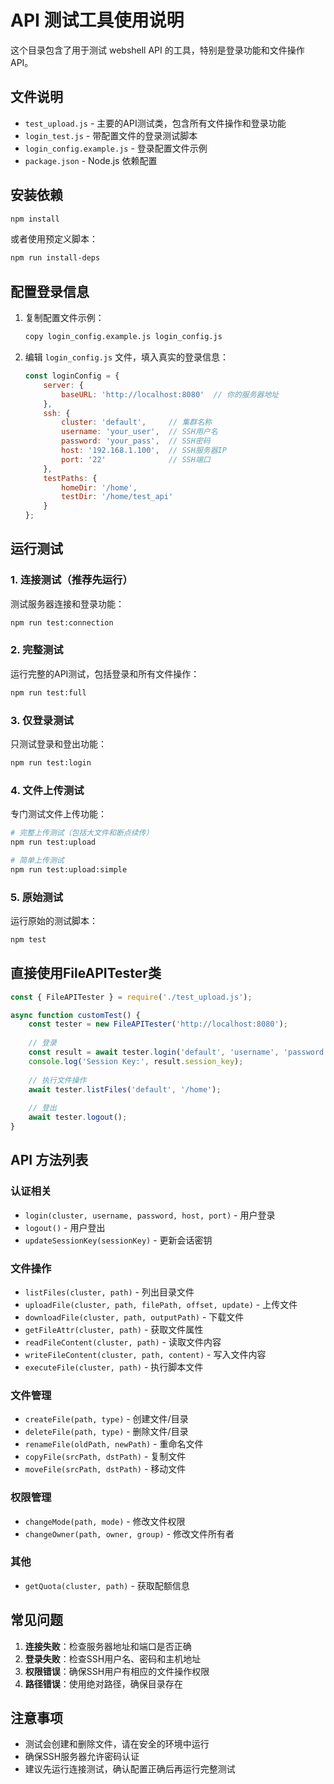 # API 测试工具使用说明

这个目录包含了用于测试 webshell API 的工具，特别是登录功能和文件操作API。

## 文件说明

- `test_upload.js` - 主要的API测试类，包含所有文件操作和登录功能
- `login_test.js` - 带配置文件的登录测试脚本
- `login_config.example.js` - 登录配置文件示例
- `package.json` - Node.js 依赖配置

## 安装依赖

```bash
npm install
```

或者使用预定义脚本：

```bash
npm run install-deps
```

## 配置登录信息

1. 复制配置文件示例：
   ```bash
   copy login_config.example.js login_config.js
   ```

2. 编辑 `login_config.js` 文件，填入真实的登录信息：
   ```javascript
   const loginConfig = {
       server: {
           baseURL: 'http://localhost:8080'  // 你的服务器地址
       },
       ssh: {
           cluster: 'default',     // 集群名称
           username: 'your_user',  // SSH用户名
           password: 'your_pass',  // SSH密码
           host: '192.168.1.100',  // SSH服务器IP
           port: '22'              // SSH端口
       },
       testPaths: {
           homeDir: '/home',
           testDir: '/home/test_api'
       }
   };
   ```

## 运行测试

### 1. 连接测试（推荐先运行）
测试服务器连接和登录功能：
```bash
npm run test:connection
```

### 2. 完整测试
运行完整的API测试，包括登录和所有文件操作：
```bash
npm run test:full
```

### 3. 仅登录测试
只测试登录和登出功能：
```bash
npm run test:login
```

### 4. 文件上传测试
专门测试文件上传功能：
```bash
# 完整上传测试（包括大文件和断点续传）
npm run test:upload

# 简单上传测试
npm run test:upload:simple
```

### 5. 原始测试
运行原始的测试脚本：
```bash
npm test
```

## 直接使用FileAPITester类

```javascript
const { FileAPITester } = require('./test_upload.js');

async function customTest() {
    const tester = new FileAPITester('http://localhost:8080');
    
    // 登录
    const result = await tester.login('default', 'username', 'password', '192.168.1.100');
    console.log('Session Key:', result.session_key);
    
    // 执行文件操作
    await tester.listFiles('default', '/home');
    
    // 登出
    await tester.logout();
}
```

## API 方法列表

### 认证相关
- `login(cluster, username, password, host, port)` - 用户登录
- `logout()` - 用户登出
- `updateSessionKey(sessionKey)` - 更新会话密钥

### 文件操作
- `listFiles(cluster, path)` - 列出目录文件
- `uploadFile(cluster, path, filePath, offset, update)` - 上传文件
- `downloadFile(cluster, path, outputPath)` - 下载文件
- `getFileAttr(cluster, path)` - 获取文件属性
- `readFileContent(cluster, path)` - 读取文件内容
- `writeFileContent(cluster, path, content)` - 写入文件内容
- `executeFile(cluster, path)` - 执行脚本文件

### 文件管理
- `createFile(path, type)` - 创建文件/目录
- `deleteFile(path, type)` - 删除文件/目录
- `renameFile(oldPath, newPath)` - 重命名文件
- `copyFile(srcPath, dstPath)` - 复制文件
- `moveFile(srcPath, dstPath)` - 移动文件

### 权限管理
- `changeMode(path, mode)` - 修改文件权限
- `changeOwner(path, owner, group)` - 修改文件所有者

### 其他
- `getQuota(cluster, path)` - 获取配额信息

## 常见问题

1. **连接失败**：检查服务器地址和端口是否正确
2. **登录失败**：检查SSH用户名、密码和主机地址
3. **权限错误**：确保SSH用户有相应的文件操作权限
4. **路径错误**：使用绝对路径，确保目录存在

## 注意事项

- 测试会创建和删除文件，请在安全的环境中运行
- 确保SSH服务器允许密码认证
- 建议先运行连接测试，确认配置正确后再运行完整测试
